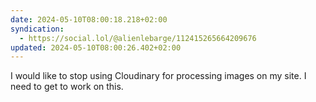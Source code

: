 ```yaml
---
date: 2024-05-10T08:00:18.218+02:00
syndication:
  - https://social.lol/@alienlebarge/112415265664209676
updated: 2024-05-10T08:00:26.402+02:00
---
```


I would like to stop using Cloudinary for processing images on my site. I need to get to work on this.

